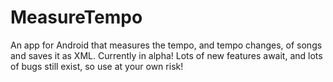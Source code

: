 # MeasureTempo
An app for Android that measures the tempo, and tempo changes, of songs and saves it as XML. Currently in alpha!
Lots of new features await, and lots of bugs still exist, so use at your own risk!


